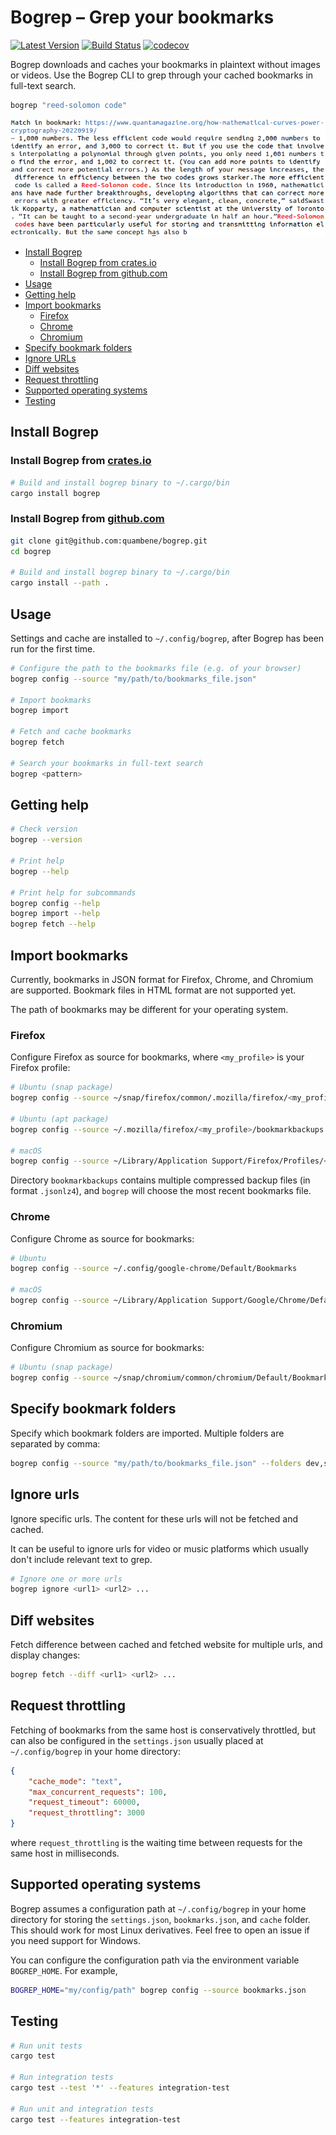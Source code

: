 # Bogrep – Grep your bookmarks

[![Latest Version](https://img.shields.io/crates/v/bogrep.svg)](https://crates.io/crates/bogrep)
[![Build Status](https://github.com/quambene/bogrep/actions/workflows/rust-ci.yml/badge.svg)](https://github.com/quambene/bogrep/actions/workflows/rust-ci.yml)
[![codecov](https://codecov.io/gh/quambene/bogrep/graph/badge.svg)](https://codecov.io/gh/quambene/bogrep)

Bogrep downloads and caches your bookmarks in plaintext without images or
videos. Use the Bogrep CLI to grep through your cached bookmarks in full-text
search.

``` bash
bogrep "reed-solomon code"
```

![Bogrep mockup](/assets/mockup.png)

- [Install Bogrep](#install-bogrep)
  - [Install Bogrep from crates.io](#install-bogrep-from-cratesio)
  - [Install Bogrep from github.com](#install-bogrep-from-githubcom)
- [Usage](#usage)
- [Getting help](#getting-help)
- [Import bookmarks](#import-bookmarks)
  - [Firefox](#firefox)
  - [Chrome](#chrome)
  - [Chromium](#chromium)
- [Specify bookmark folders](#specify-bookmark-folders)
- [Ignore URLs](#ignore-urls)
- [Diff websites](#diff-websites)
- [Request throttling](#request-throttling)
- [Supported operating systems](#supported-operating-systems)
- [Testing](#testing)

## Install Bogrep

### Install Bogrep from [crates.io](https://crates.io/crates/bogrep)

``` bash
# Build and install bogrep binary to ~/.cargo/bin
cargo install bogrep
```

### Install Bogrep from [github.com](https://github.com/quambene/bogrep)

``` bash
git clone git@github.com:quambene/bogrep.git
cd bogrep

# Build and install bogrep binary to ~/.cargo/bin
cargo install --path .
```

## Usage

Settings and cache are installed to `~/.config/bogrep`, after Bogrep has been
run for the first time.

``` bash
# Configure the path to the bookmarks file (e.g. of your browser)
bogrep config --source "my/path/to/bookmarks_file.json"

# Import bookmarks
bogrep import

# Fetch and cache bookmarks
bogrep fetch

# Search your bookmarks in full-text search
bogrep <pattern>
```

## Getting help

``` bash
# Check version
bogrep --version

# Print help
bogrep --help

# Print help for subcommands
bogrep config --help
bogrep import --help
bogrep fetch --help
```

## Import bookmarks

Currently, bookmarks in JSON format for Firefox, Chrome, and Chromium are
supported. Bookmark files in HTML format are not supported yet.

The path of bookmarks may be different for your operating system.

### Firefox

Configure Firefox as source for bookmarks, where `<my_profile>` is your Firefox profile:

``` bash
# Ubuntu (snap package)
bogrep config --source ~/snap/firefox/common/.mozilla/firefox/<my_profile>/bookmarkbackups

# Ubuntu (apt package)
bogrep config --source ~/.mozilla/firefox/<my_profile>/bookmarkbackups

# macOS
bogrep config --source ~/Library/Application Support/Firefox/Profiles/<my_profile>/bookmarkbackups
```

Directory `bookmarkbackups` contains multiple compressed backup files (in
format `.jsonlz4`), and `bogrep` will choose the most recent bookmarks file.

### Chrome

Configure Chrome as source for bookmarks:

``` bash
# Ubuntu
bogrep config --source ~/.config/google-chrome/Default/Bookmarks

# macOS
bogrep config --source ~/Library/Application Support/Google/Chrome/Default/Bookmarks
```

### Chromium

Configure Chromium as source for bookmarks:

``` bash
# Ubuntu (snap package)
bogrep config --source ~/snap/chromium/common/chromium/Default/Bookmarks
```

## Specify bookmark folders

Specify which bookmark folders are imported. Multiple folders are separated by comma:

``` bash
bogrep config --source "my/path/to/bookmarks_file.json" --folders dev,science,articles
```

## Ignore urls

Ignore specific urls. The content for these urls will not be fetched and cached.

It can be useful to ignore urls for video or music platforms which
usually don't include relevant text to grep.

``` bash
# Ignore one or more urls
bogrep ignore <url1> <url2> ...
```

## Diff websites

Fetch difference between cached and fetched website for multiple urls, and display changes:

``` bash
bogrep fetch --diff <url1> <url2> ...
```

## Request throttling

Fetching of bookmarks from the same host is conservatively throttled, but can
also be configured in the `settings.json` usually
placed at `~/.config/bogrep` in your home directory:

``` json
{
    "cache_mode": "text",
    "max_concurrent_requests": 100,
    "request_timeout": 60000,
    "request_throttling": 3000
}
```

where `request_throttling` is the waiting time between requests for the same
host in milliseconds.

## Supported operating systems

Bogrep assumes a configuration path at `~/.config/bogrep` in your home directory
for storing the `settings.json`, `bookmarks.json`, and `cache` folder. This
should work for most Linux derivatives. Feel free to open an issue if you need
support for Windows.

You can configure the configuration path via the environment variable
`BOGREP_HOME`. For example,

``` bash
BOGREP_HOME="my/config/path" bogrep config --source bookmarks.json
```

## Testing

``` bash
# Run unit tests
cargo test

# Run integration tests
cargo test --test '*' --features integration-test

# Run unit and integration tests
cargo test --features integration-test
```
